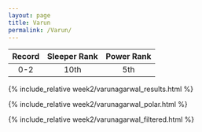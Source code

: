 ```yaml
---
layout: page
title: Varun
permalink: /Varun/
---
```


Record | Sleeper Rank | Power Rank               
:--: | :--: | :--:
0-2 | 10th | 5th   

{% include_relative week2/varunagarwal_results.html %}

{% include_relative week2/varunagarwal_polar.html %}

{% include_relative week2/varunagarwal_filtered.html %}
